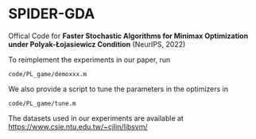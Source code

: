 # SPIDER-GDA

Offical Code for **Faster Stochastic Algorithms for Minimax Optimization
under Polyak-Łojasiewicz Condition** (NeurIPS, 2022)

To reimplement the experiments in our paper, run 

```
code/PL_game/demoxxx.m
```

We also provide a script to tune the parameters in the optimizers in

```
code/PL_game/tune.m
```

The datasets used in our experiments are available at https://www.csie.ntu.edu.tw/~cjlin/libsvm/
